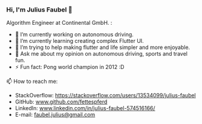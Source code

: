### Hi, I'm Julius Faubel 👋

Algorithm Engineer at Continental GmbH. :

- 🔭 I’m currently working on autonomous driving.
- 🌱 I’m currently learning creating complex Flutter UI.
- 🤔 I’m trying to help making flutter and life simpler and more enjoyable.
- 💬 Ask me about my opinion on autonomous driving, sports and travel fun.
- ⚡ Fun fact: Pong world champion in 2012 :D

📫 How to reach me: 
- StackOverflow: https://stackoverflow.com/users/13534099/julius-faubel
- GitHub: www.github.com/fettespferd
- LinkedIn: www.linkedin.com/in/julius-faubel-574516166/
- E-mail: faubel.julius@gmail.com
